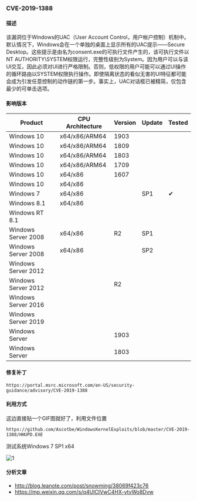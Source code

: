 ### CVE-2019-1388

#### 描述

该漏洞位于Windows的UAC（User Account Control，用户帐户控制）机制中。默认情况下，Windows会在一个单独的桌面上显示所有的UAC提示——Secure Desktop。这些提示是由名为consent.exe的可执行文件产生的，该可执行文件以NT AUTHORITY\SYSTEM权限运行，完整性级别为System。因为用户可以与该UI交互，因此必须对UI进行严格限制。否则，低权限的用户可能可以通过UI操作的循环路由以SYSTEM权限执行操作。即使隔离状态的看似无害的UI特征都可能会成为引发任意控制的动作链的第一步。事实上，UAC对话框已被精简，仅包含最少的可单击选项。

#### 影响版本

| Product             | CPU Architecture | Version | Update | Tested             |
| ------------------- | ---------------- | ------- | ------ | ------------------ |
| Windows 10          | x64/x86/ARM64    | 1903    |        |                    |
| Windows 10          | x64/x86/ARM64    | 1809    |        |                    |
| Windows 10          | x64/x86/ARM64    | 1803    |        |                    |
| Windows 10          | x64/x86/ARM64    | 1709    |        |                    |
| Windows 10          | x64/x86          | 1607    |        |                    |
| Windows 10          | x64/x86          |         |        |                    |
| Windows 7           | x64/x86          |         | SP1    | &#10004; |
| Windows 8.1         | x64/x86          |         |        |                    |
| Windows RT 8.1      |                  |         |        |                    |
| Windows Server 2008 | x64/x86          | R2      | SP1    |                    |
| Windows Server 2008 | x64/x86          |         | SP2    |                    |
| Windows Server 2012 |                  |         |        |                    |
| Windows Server 2012 |                  | R2      |        |                    |
| Windows Server 2016 |                  |         |        |                    |
| Windows Server 2019 |                  |         |        |                    |
| Windows Server      |                  | 1903    |        |                    |
| Windows Server      |                  | 1803    |        |                    |

#### 修复补丁

```
https://portal.msrc.microsoft.com/en-US/security-guidance/advisory/CVE-2019-1388
```

#### 利用方式

这边直接贴一个GIF图就好了，利用文件位置

```
https://github.com/Ascotbe/WindowsKernelExploits/blob/master/CVE-2019-1388/HHUPD.EXE
```

测试系统Windows 7 SP1 x64

![1](https://github.com/Ascotbe/Random-img/blob/master/WindowsKernelExploits/2.gif?raw=true)

#### 分析文章
- http://blog.leanote.com/post/snowming/38069f423c76
- https://mp.weixin.qq.com/s/q4UICIVwC4HX-ytvWo8Dvw